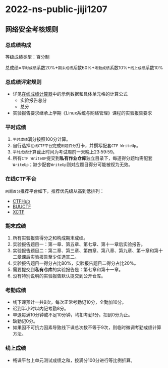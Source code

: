 # 2022-ns-public-jiji1207
## 网络安全考核规则

### 总成绩构成

等级成绩类型：百分制

总成绩=`平时成绩`系数20%+`期末成绩`系数60%+`考勤成绩`系数10%+`线上成绩`系数10%



### 总成绩评定规则

* 详见[在线成绩计算器](https://docs.qq.com/sheet/DVUVMalZWRnFZd0lQ?tab=BB08J2)中的示例数据和具体单元格的计算公式
  * 实验报告总分
  * 总分
* 实验报告要求继承上学期《Linux系统与网络管理》课程的实验报告要求



### 平时成绩

1. `平时成绩`满分按照100分计算。
2. 自行选择`在线CTF平台`完成`刷题百分`打卡，并撰写配套`CTF WriteUp`。
3. `平时成绩`计算截止时间为考试周前一天晚上23:59:59。
4. 所有`CTF WriteUP`提交到**私有作业仓库**独立目录下，每道得分题均需配套`WriteUp`；缺少配套`WriteUp`则对应题目得分可能被视为无效。



### 在线CTF平台

`刷题百分`推荐平台如下，推荐优先级从高到低排列：

* [CTFHub](https://www.ctfhub.com/#/index)
* [BUUCTF](https://buuoj.cn)
* [XCTF](https://adworld.xctf.org.cn/challenges/list)



### 期末成绩

1. 所有实验报告得分之和构成期末成绩。
2. 实验报告题目一：第一章、第五章、第七章、第十一章后实验报告。
3. 实验报告题目二：第二章、第三章、第四章、第八章、第九章、第十章和第十二章课后实验报告至少任选其二。
4. 实验报告题目一得分占比80%，实验报告题目二得分占比20%。
5. 需要提交到**私有仓库**的实验报告是：第七章和第十一章。
6. 没有特别说明的实验报告默认提交到公开仓库。



### 考勤成绩

* 线下课预计一共9次，每次正常考勤记10分，全勤加10分。
* 迟到半小时以内记考勤8分。
* 早退每满10分钟或不足10分钟，均扣考勤1分。扣到0分为止。
* 缺勤记0分。
* 如果因不可抗力因素导致线下课总次数不等于9次，则临时微调考勤成绩计算方法。



### 线上成绩

* 畅课平台上单元测试成绩之和，按满分100分进行等比例折算。

